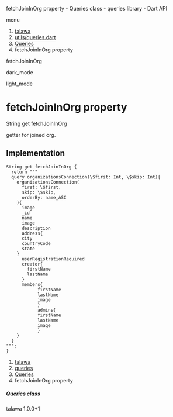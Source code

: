




fetchJoinInOrg property - Queries class - queries library - Dart API







menu

1. [talawa](../../index.html)
2. [utils/queries.dart](../../utils_queries/utils_queries-library.html)
3. [Queries](../../utils_queries/Queries-class.html)
4. fetchJoinInOrg property

fetchJoinInOrg


dark\_mode

light\_mode




# fetchJoinInOrg property


String
get
fetchJoinInOrg

getter for joined org.


## Implementation

```
String get fetchJoinInOrg {
  return """
  query organizationsConnection(\$first: Int, \$skip: Int){
    organizationsConnection(
      first: \$first,
      skip: \$skip,
      orderBy: name_ASC
    ){
      image
      _id
      name
      image
      description
      address{
      city
      countryCode
      state
    }
      userRegistrationRequired
      creator{
        firstName
        lastName
      }
      members{
            firstName
            lastName
            image
            }
            admins{
            firstName
            lastName
            image
            }
    }
  }
""";
}
```


 


1. [talawa](../../index.html)
2. [queries](../../utils_queries/utils_queries-library.html)
3. [Queries](../../utils_queries/Queries-class.html)
4. fetchJoinInOrg property

##### Queries class





talawa
1.0.0+1






